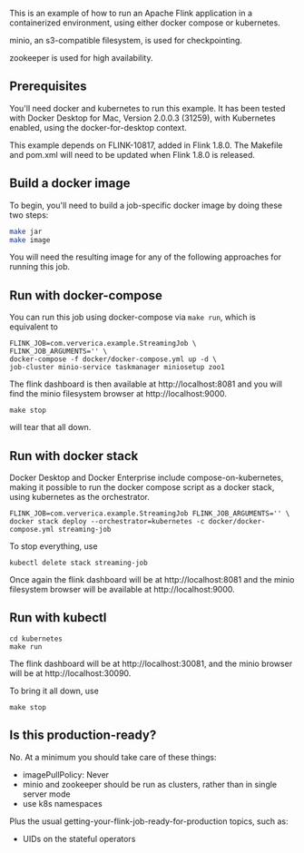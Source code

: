 This is an example of how to run an Apache Flink application in a containerized environment, using either docker compose or kubernetes.

minio, an s3-compatible filesystem, is used for checkpointing.

zookeeper is used for high availability.

## Prerequisites

You'll need docker and kubernetes to run this example. 
It has been tested with Docker Desktop for Mac, Version 2.0.0.3 (31259), with Kubernetes enabled, using the docker-for-desktop context.

This example depends on FLINK-10817, added in Flink 1.8.0. 
The Makefile and pom.xml will need to be updated when Flink 1.8.0 is released.

## Build a docker image

To begin, you'll need to build a job-specific docker image by doing these two steps:

~~~ bash
make jar
make image
~~~

You will need the resulting image for any of the following approaches for running this job.

## Run with docker-compose

You can run this job using docker-compose via `make run`, which is equivalent to

    FLINK_JOB=com.ververica.example.StreamingJob \
    FLINK_JOB_ARGUMENTS='' \
    docker-compose -f docker/docker-compose.yml up -d \
    job-cluster minio-service taskmanager miniosetup zoo1
    
The flink dashboard is then available at http://localhost:8081 and 
you will find the minio filesystem browser at http://localhost:9000.

    make stop
    
will tear that all down.

## Run with docker stack

Docker Desktop and Docker Enterprise include compose-on-kubernetes, making it possible to run the docker compose script as a docker stack, using kubernetes as the orchestrator.

    FLINK_JOB=com.ververica.example.StreamingJob FLINK_JOB_ARGUMENTS='' \
    docker stack deploy --orchestrator=kubernetes -c docker/docker-compose.yml streaming-job
    
To stop everything, use

    kubectl delete stack streaming-job

Once again the flink dashboard will be at http://localhost:8081 and 
the minio filesystem browser will be available at http://localhost:9000.

## Run with kubectl

	cd kubernetes
	make run
	
The flink dashboard will be at http://localhost:30081, and the minio browser will be at http://localhost:30090.

To bring it all down, use

    make stop

## Is this production-ready?

No. At a minimum you should take care of these things:

* imagePullPolicy: Never
* minio and zookeeper should be run as clusters, rather than in single server mode
* use k8s namespaces

Plus the usual getting-your-flink-job-ready-for-production topics, such as:

* UIDs on the stateful operators
